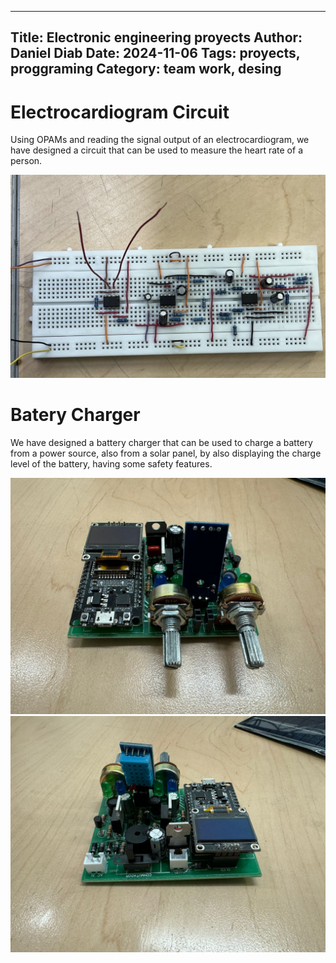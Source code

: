 
---
Title: Electronic engineering proyects
Author: Daniel Diab
Date: 2024-11-06
Tags:  proyects, proggraming
Category:  team work, desing
---

# Electrocardiogram Circuit
Using OPAMs and reading the signal output of an electrocardiogram, we have designed a circuit that can be used to measure the heart rate of a person.

![Electrocardiogram Circuit](images/circuitos.jpg)

# Batery Charger
We have designed a battery charger that can be used to charge a battery from a power source, also from a solar panel, by also displaying the charge level of the battery, having some safety features.

![Batery Charger](images/funda1.jpg)
![Batery Charger](images/funda2.jpg)

